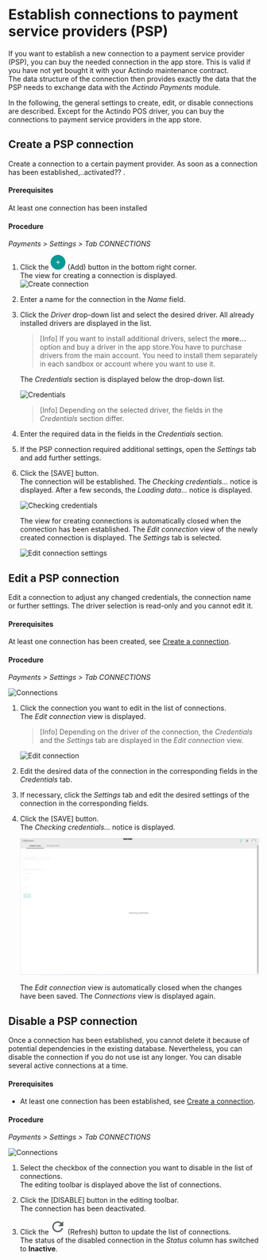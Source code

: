 # Establish connections to payment service providers (PSP)


If you want to establish a new connection to a payment service provider (PSP), you can buy the needed connection in the app store. This is valid if you have not yet bought it with your Actindo maintenance contract.<!---Stimmt das?-->   
The data structure of the connection then provides exactly the data that the PSP needs to exchange data with the *Actindo Payments* module.

In the following, the general settings to create, edit, 
or disable connections are described. Except for the Actindo POS driver, you can buy the connections to payment service providers in the app store.<!---???stimmt das?-->


## Create a PSP connection

Create a connection to a certain payment provider. As soon as a connection has been established,..activated?? <!---an initial synchronization will be triggered, which will transfer the entire data model of the connected payment provider to Actindo-->. 



#### Prerequisites
At least one connection has been installed
#### Procedure
*Payments > Settings > Tab CONNECTIONS*
<!--- ![Connection](../../Assets/Screenshots/Payments/Settings/Connections/Connections.png "[Connection]")--->
1.  Click the ![Add](../../Assets/Icons/Plus01.png "[Add]") (Add) button in the bottom right corner.   
    The view for creating a connection is displayed.   
    ![Create connection](../../Assets/Screenshots/Payments/Settings/Connections/CreateConnection.png "[Create connection]")
2.  Enter a name for the connection in the *Name* field.
3.  Click the *Driver* drop-down list and select the desired driver. 
   All already installed drivers are displayed in the list.   
   
     > [Info] If you want to install additional drivers, select the **more...** option and buy a driver in the app store.You have to purchase drivers from the main account. You need to install them separately in each sandbox or account where you want to use it.

     The *Credentials* section is displayed below the drop-down list.

    ![Credentials](../../Assets/Screenshots/Payments/Settings/Connections/Credentials.png "[Credentials]")
     > [Info] Depending on the selected driver, the fields in the *Credentials* section differ.

4. Enter the required data in the fields in the *Credentials* section.
5. If the PSP connection required additional settings, open the *Settings* tab and add further settings.

5. Click the [SAVE] button.   
    The connection will be established. The *Checking credentials...* notice is displayed. After a few seconds, the *Loading data...* notice is displayed.

    ![Checking credentials](../../Assets/Screenshots/Payments/Settings/Connections/CheckingCredentials.png "[Checking credentials]")

    The view for creating connections is automatically closed when the connection has been established. The *Edit connection* view of the newly created connection is displayed. The *Settings* tab is selected.

    ![Edit connection settings](../../Assets/Screenshots/Payments/Settings/Connections/EditConnectionSettings.png "[Edit connection settings]")   


## Edit a PSP connection

Edit a connection to adjust any changed credentials, the connection name or further settings. The driver selection is read-only and you cannot edit it.

#### Prerequisites

At least one connection has been created, see [Create a connection](#create-a-connection).

#### Procedure

*Payments > Settings > Tab CONNECTIONS*

![Connections](../../Assets/Screenshots/Payments/Settings/Connections/Connections.png "[Connections]")

1. Click the connection you want to edit in the list of connections.   
    The *Edit connection* view is displayed.

    > [Info] Depending on the driver of the connection, the *Credentials* and the *Settings* tab are displayed in the *Edit connection* view.

    ![Edit connection](../../Assets/Screenshots/Payments/Settings/Connections/EditConnectionCredentials.png "[Edit connection]")

2. Edit the desired data of the connection in the corresponding fields in the *Credentials* tab.

3. If necessary, click the *Settings* tab and edit the desired settings of the connection in the corresponding fields.

4. Click the [SAVE] button.   
    The *Checking credentials...* notice is displayed.

    ![Credentials](../../Assets/Screenshots/Fulfillment/Settings/Connections/CheckingCredentials.png "[Credentials]")

    The *Edit connection* view is automatically closed when the changes have been saved. The *Connections* view is displayed again.



## Disable a PSP connection
Once a connection has been established, you cannot delete it because of potential dependencies in the existing database. Nevertheless, you can disable the connection if you do not use ist any longer. You can disable several active connections at a time.

#### Prerequisites

- At least one connection has been established, see [Create a connection](#create-a-connection).


#### Procedure

*Payments > Settings > Tab CONNECTIONS*

![Connections](../../Assets/Screenshots/Payments/Settings/Connections/Connections.png "[Connections]")

1. Select the checkbox of the connection you want to disable in the list of connections.   
    The editing toolbar is displayed above the list of connections.

2. Click the [DISABLE] button in the editing toolbar.   
    The connection has been deactivated.

3. Click the ![Refresh](../../Assets/Icons/Refresh01.png "[Refresh]") (Refresh) button to update the list of connections.   
    The status of the disabled connection in the *Status* column has switched to **Inactive**.